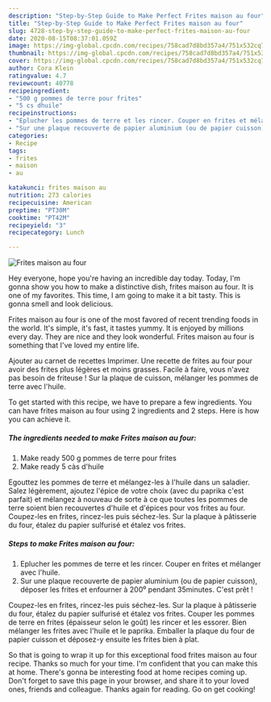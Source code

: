 ```yaml
---
description: "Step-by-Step Guide to Make Perfect Frites maison au four"
title: "Step-by-Step Guide to Make Perfect Frites maison au four"
slug: 4728-step-by-step-guide-to-make-perfect-frites-maison-au-four
date: 2020-08-15T08:37:01.059Z
image: https://img-global.cpcdn.com/recipes/758cad7d8bd357a4/751x532cq70/frites-maison-au-four-photo-principale-de-la-recette.jpg
thumbnail: https://img-global.cpcdn.com/recipes/758cad7d8bd357a4/751x532cq70/frites-maison-au-four-photo-principale-de-la-recette.jpg
cover: https://img-global.cpcdn.com/recipes/758cad7d8bd357a4/751x532cq70/frites-maison-au-four-photo-principale-de-la-recette.jpg
author: Cora Klein
ratingvalue: 4.7
reviewcount: 40778
recipeingredient:
- "500 g pommes de terre pour frites"
- "5 cs dhuile"
recipeinstructions:
- "Eplucher les pommes de terre et les rincer. Couper en frites et mélanger avec l&#39;huile."
- "Sur une plaque recouverte de papier aluminium (ou de papier cuisson), déposer les frites et enfourner à 200⁰ pendant 35minutes. C&#39;est prêt !"
categories:
- Recipe
tags:
- frites
- maison
- au

katakunci: frites maison au 
nutrition: 273 calories
recipecuisine: American
preptime: "PT30M"
cooktime: "PT42M"
recipeyield: "3"
recipecategory: Lunch

---
```



![Frites maison au four](https://img-global.cpcdn.com/recipes/758cad7d8bd357a4/751x532cq70/frites-maison-au-four-photo-principale-de-la-recette.jpg)

Hey everyone, hope you're having an incredible day today. Today, I'm gonna show you how to make a distinctive dish, frites maison au four. It is one of my favorites. This time, I am going to make it a bit tasty. This is gonna smell and look delicious.

Frites maison au four is one of the most favored of recent trending foods in the world. It's simple, it's fast, it tastes yummy. It is enjoyed by millions every day. They are nice and they look wonderful. Frites maison au four is something that I've loved my entire life.

Ajouter au carnet de recettes Imprimer. Une recette de frites au four pour avoir des frites plus légères et moins grasses. Facile à faire, vous n&#39;avez pas besoin de friteuse ! Sur la plaque de cuisson, mélanger les pommes de terre avec l&#39;huile.


To get started with this recipe, we have to prepare a few ingredients. You can have frites maison au four using 2 ingredients and 2 steps. Here is how you can achieve it.

<!--inarticleads1-->

##### The ingredients needed to make Frites maison au four:

1. Make ready 500 g pommes de terre pour frites
1. Make ready 5 càs d&#39;huile


Egouttez les pommes de terre et mélangez-les à l&#39;huile dans un saladier. Salez légèrement, ajoutez l&#39;épice de votre choix (avec du paprika c&#39;est parfait) et mélangez à nouveau de sorte à ce que toutes les pommes de terre soient bien recouvertes d&#39;huile et d&#39;épices pour vos frites au four. Coupez-les en frites, rincez-les puis séchez-les. Sur la plaque à pâtisserie du four, étalez du papier sulfurisé et étalez vos frites. 

<!--inarticleads2-->

##### Steps to make Frites maison au four:

1. Eplucher les pommes de terre et les rincer. Couper en frites et mélanger avec l&#39;huile.
1. Sur une plaque recouverte de papier aluminium (ou de papier cuisson), déposer les frites et enfourner à 200⁰ pendant 35minutes. C&#39;est prêt !


Coupez-les en frites, rincez-les puis séchez-les. Sur la plaque à pâtisserie du four, étalez du papier sulfurisé et étalez vos frites. Couper les pommes de terre en frites (épaisseur selon le goût) les rincer et les essorer. Bien mélanger les frites avec l&#39;huile et le paprika. Emballer la plaque du four de papier cuisson et déposez-y ensuite les frites bien à plat. 

So that is going to wrap it up for this exceptional food frites maison au four recipe. Thanks so much for your time. I'm confident that you can make this at home. There's gonna be interesting food at home recipes coming up. Don't forget to save this page in your browser, and share it to your loved ones, friends and colleague. Thanks again for reading. Go on get cooking!
